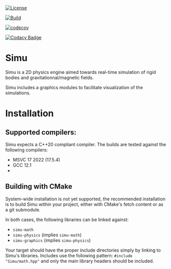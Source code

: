 [![License](https://img.shields.io/github/license/Matthieu-Beauchamp/Simu)](https://github.com/Matthieu-Beauchamp/Simu/blob/master/LICENSE)

[![Build](https://github.com/Matthieu-Beauchamp/Simu/actions/workflows/build.yml/badge.svg)](https://github.com/Matthieu-Beauchamp/Simu/actions/workflows/build.yml)

[![codecov](https://codecov.io/gh/Matthieu-Beauchamp/Simu/branch/master/graph/badge.svg?token=AYAKQV1UZI)](https://codecov.io/gh/Matthieu-Beauchamp/Simu)

[![Codacy Badge](https://app.codacy.com/project/badge/Grade/6eae28fc833d47f8858fc4fbe3328dff)](https://app.codacy.com/gh/Matthieu-Beauchamp/Simu/dashboard?utm_source=gh&utm_medium=referral&utm_content=&utm_campaign=Badge_grade)


# Simu
Simu is a 2D physics engine aimed towards real-time simulation of rigid bodies and
gravitationnal/magnetic fields.

Simu includes a graphics modules to facilitate visualization of the simulations.


# Installation

## Supported compilers:
Simu expects a C++20 compliant compiler. The builds are tested against the following compilers:
- MSVC 17 2022 (17.5.4)
- GCC 12.1
- 


## Building with CMake
System-wide installation is not yet supported, the recommended installation is 
to build Simu within your project, either with CMake's fetch content or as 
a git submodule.

In both cases, the following libraries can be linked against:
- `simu-math`
- `simu-physics` (implies `simu-math`)
- `simu-graphics` (implies `simu-physics`)

Your target should have the proper include directories simply by linking to Simu's
libraries. Includes use the following pattern: `#include "Simu/math.hpp"`
and only the main library headers should be included.
